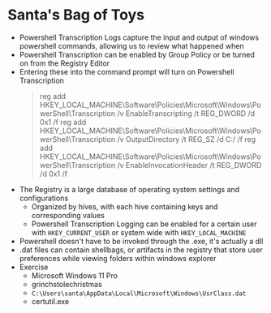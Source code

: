 # Santa's Bag of Toys

- Powershell Transcription Logs capture the input and output of windows powershell commands, allowing us to review what happened when
- Powershell Transcription can be enabled by Group Policy or be turned on from the Registry Editor
- Entering these into the command prompt will turn on Powershell Transcription
    >reg add HKEY_LOCAL_MACHINE\Software\Policies\Microsoft\Windows\PowerShell\Transcription /v EnableTranscripting /t REG_DWORD /d 0x1 /f
    >reg add HKEY_LOCAL_MACHINE\Software\Policies\Microsoft\Windows\PowerShell\Transcription /v OutputDirectory /t REG_SZ /d C:/ /f
    >reg add HKEY_LOCAL_MACHINE\Software\Policies\Microsoft\Windows\PowerShell\Transcription /v EnableInvocationHeader /t REG_DWORD /d 0x1 /f
- The Registry is a large database of operating system settings and configurations
    - Organized by hives, with each hive containing keys and corresponding values
    - Powershell Transcription Logging can be enabled for a certain user with `HKEY_CURRENT_USER` or system wide with `HKEY_LOCAL_MACHINE`
- Powershell doesn't have to be invoked through the .exe, it's actually a dll
- .dat files can contain shellbags, or artifacts in the registry that store user preferences while viewing folders within windows explorer
- Exercise
    - Microsoft Windows 11 Pro
    - grinchstolechristmas
    - `C:\Users\santa\AppData\Local\Microsoft\Windows\UsrClass.dat`
    - certutil.exe
